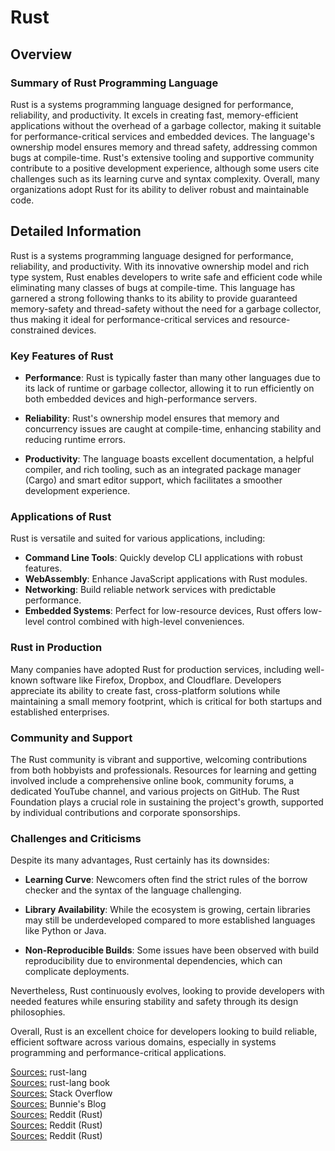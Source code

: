 # Rust

## Overview

### Summary of Rust Programming Language

Rust is a systems programming language designed for performance, reliability, and productivity. It excels in creating fast, memory-efficient applications without the overhead of a garbage collector, making it suitable for performance-critical services and embedded devices. The language's ownership model ensures memory and thread safety, addressing common bugs at compile-time. Rust's extensive tooling and supportive community contribute to a positive development experience, although some users cite challenges such as its learning curve and syntax complexity. Overall, many organizations adopt Rust for its ability to deliver robust and maintainable code.

## Detailed Information

Rust is a systems programming language designed for performance, reliability, and productivity. With its innovative ownership model and rich type system, Rust enables developers to write safe and efficient code while eliminating many classes of bugs at compile-time. This language has garnered a strong following thanks to its ability to provide guaranteed memory-safety and thread-safety without the need for a garbage collector, thus making it ideal for performance-critical services and resource-constrained devices.

### Key Features of Rust

- **Performance**: Rust is typically faster than many other languages due to its lack of runtime or garbage collector, allowing it to run efficiently on both embedded devices and high-performance servers.
  
- **Reliability**: Rust's ownership model ensures that memory and concurrency issues are caught at compile-time, enhancing stability and reducing runtime errors.
  
- **Productivity**: The language boasts excellent documentation, a helpful compiler, and rich tooling, such as an integrated package manager (Cargo) and smart editor support, which facilitates a smoother development experience.

### Applications of Rust

Rust is versatile and suited for various applications, including:

- **Command Line Tools**: Quickly develop CLI applications with robust features.
- **WebAssembly**: Enhance JavaScript applications with Rust modules.
- **Networking**: Build reliable network services with predictable performance.
- **Embedded Systems**: Perfect for low-resource devices, Rust offers low-level control combined with high-level conveniences.

### Rust in Production

Many companies have adopted Rust for production services, including well-known software like Firefox, Dropbox, and Cloudflare. Developers appreciate its ability to create fast, cross-platform solutions while maintaining a small memory footprint, which is critical for both startups and established enterprises.

### Community and Support

The Rust community is vibrant and supportive, welcoming contributions from both hobbyists and professionals. Resources for learning and getting involved include a comprehensive online book, community forums, a dedicated YouTube channel, and various projects on GitHub. The Rust Foundation plays a crucial role in sustaining the project's growth, supported by individual contributions and corporate sponsorships.

### Challenges and Criticisms

Despite its many advantages, Rust certainly has its downsides:

- **Learning Curve**: Newcomers often find the strict rules of the borrow checker and the syntax of the language challenging.
  
- **Library Availability**: While the ecosystem is growing, certain libraries may still be underdeveloped compared to more established languages like Python or Java.
  
- **Non-Reproducible Builds**: Some issues have been observed with build reproducibility due to environmental dependencies, which can complicate deployments.

Nevertheless, Rust continuously evolves, looking to provide developers with needed features while ensuring stability and safety through its design philosophies.

Overall, Rust is an excellent choice for developers looking to build reliable, efficient software across various domains, especially in systems programming and performance-critical applications.

[Sources:](https://www.rust-lang.org/) rust-lang  
[Sources:](https://doc.rust-lang.org/book/) rust-lang book  
[Sources:](https://stackoverflow.blog/2020/01/20/what-is-rust-and-why-is-it-so-popular/) Stack Overflow  
[Sources:](https://bunniestudios.com/blog/2022/rust-a-critical-retrospective/) Bunnie's Blog  
[Sources:](https://www.reddit.com/r/rust/comments/bjgfcp/what_is_rust_used_for/) Reddit (Rust)  
[Sources:](https://www.reddit.com/r/rust/comments/13tw26c/what_are_the_unique_benefits_of_rust_over_c/) Reddit (Rust)  
[Sources:](https://www.reddit.com/r/rust/comments/ggyo51/criticisms_of_rust/) Reddit (Rust)  

